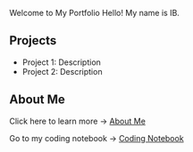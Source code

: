 Welcome to My Portfolio Hello! My name is IB.
## Projects
- Project 1: Description
- Project 2: Description
## About Me
Click here to learn more → [About Me](about.md)

Go to my coding notebook → [Coding Notebook](notebook.md)
